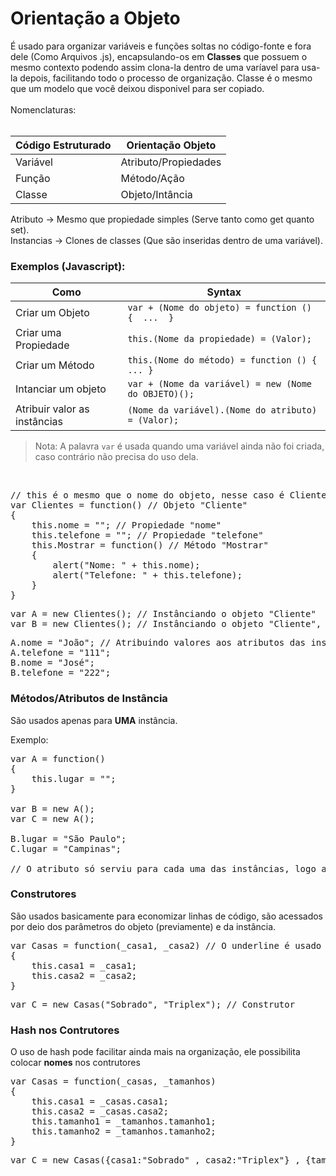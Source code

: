 # Orientação a Objeto

É usado para organizar variáveis e funções soltas no código-fonte e fora dele (Como Arquivos .js), encapsulando-os em **Classes** que possuem o mesmo contexto podendo assim clona-la dentro de uma varíavel para usa-la depois, facilitando todo o processo de organização. Classe é o mesmo que um modelo que você deixou disponivel para ser copiado.<br><br>
Nomenclaturas:<br><br>

Código Estruturado | Orientação Objeto
--- | ---
Variável | Atributo/Propiedades
Função | Método/Ação
Classe | Objeto/Intância

Atributo -> Mesmo que propiedade simples (Serve tanto como get quanto set).<br>
Instancias -> Clones de classes (Que são inseridas dentro de uma variável).<br>

### Exemplos (Javascript):

Como | Syntax
--- | ---
Criar um Objeto | `var + (Nome do objeto) = function () {  ...  }` 
Criar uma Propiedade | `this.(Nome da propiedade) = (Valor);` 
Criar um Método | `this.(Nome do método) = function () { ... }` 
Intanciar um objeto | `var + (Nome da variável) = new (Nome do OBJETO)();` 
Atribuir valor as instâncias | `(Nome da variável).(Nome do atributo) = (Valor);`

> Nota: A palavra `var` é usada quando uma variável ainda não foi criada, caso contrário não precisa do uso dela.

<br>
<pre>
// this é o mesmo que o nome do objeto, nesse caso é Clientes.
var Clientes = function() // Objeto "Cliente"
{
    this.nome = ""; // Propiedade "nome"
    this.telefone = ""; // Propiedade "telefone"
    this.Mostrar = function() // Método "Mostrar"
    {
        alert("Nome: " + this.nome);
        alert("Telefone: " + this.telefone);
    }
}
</pre>

<pre>
var A = new Clientes(); // Instânciando o objeto "Cliente"
var B = new Clientes(); // Instânciando o objeto "Cliente", numa variável diferente
</pre>

<pre>
A.nome = "João"; // Atribuindo valores aos atributos das instâncias
A.telefone = "111";
B.nome = "José";
B.telefone = "222";
</pre>

### Métodos/Atributos de Instância
São usados apenas para **UMA** instância.<br>

Exemplo:
<pre>
var A = function()
{
    this.lugar = "";
}

var B = new A();
var C = new A();

B.lugar = "São Paulo";
C.lugar = "Campinas";

// O atributo só serviu para cada uma das instâncias, logo atributo de instância
</pre>

<!-- 
### Métodos/Atributos de Classe

São usados quando precisa de algum atributo/metódo que vai englobar **TODAS** as instâncias.<br>

Exemplo:
<pre>
var A = function()
{
    this.lugar = "";
}
</pre> 
-->

### Construtores

São usados basicamente para economizar linhas de código, são acessados por deio dos parâmetros do objeto (previamente) e da instância.
<pre>
var Casas = function(_casa1, _casa2) // O underline é usado para não confundir o algoritmo e o programador
{
    this.casa1 = _casa1;
    this.casa2 = _casa2;
}
</pre>
<pre>
var C = new Casas("Sobrado", "Triplex"); // Construtor 
</pre>

### Hash nos Contrutores

O uso de hash pode facilitar ainda mais na organização, ele possibilita colocar **nomes** nos contrutores

<pre>
var Casas = function(_casas, _tamanhos)
{
    this.casa1 = _casas.casa1;
    this.casa2 = _casas.casa2;
    this.tamanho1 = _tamanhos.tamanho1;
    this.tamanho2 = _tamanhos.tamanho2;
}
</pre>
<pre>
var C = new Casas({casa1:"Sobrado" , casa2:"Triplex"} , {tamanho1:"Grande" , tamanho2:"Pequena"});
</pre>
